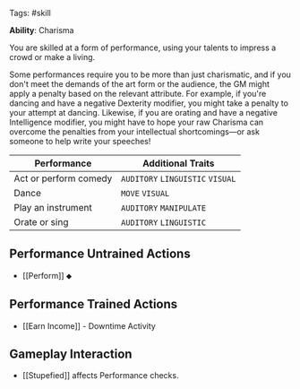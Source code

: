 Tags: #skill 

**Ability**: Charisma

You are skilled at a form of performance, using your talents to impress a crowd or make a living.

Some performances require you to be more than just charismatic, and if you don't meet the demands of the art form or the audience, the GM might apply a penalty based on the relevant attribute. For example, if you're dancing and have a negative Dexterity modifier, you might take a penalty to your attempt at dancing. Likewise, if you are orating and have a negative Intelligence modifier, you might have to hope your raw Charisma can overcome the penalties from your intellectual shortcomings—or ask someone to help write your speeches!

| **Performance**       | **Additional Traits**            |
| --------------------- | -------------------------------- |
| Act or perform comedy | `AUDITORY` `LINGUISTIC` `VISUAL` |
| Dance                 | `MOVE` `VISUAL`                  |
| Play an instrument    | `AUDITORY` `MANIPULATE`          |
| Orate or sing         | `AUDITORY` `LINGUISTIC`          |

## Performance Untrained Actions

- [[Perform]] ⬥

## Performance Trained Actions

- [[Earn Income]] - Downtime Activity

## Gameplay Interaction

- [[Stupefied]] affects Performance checks.



  
